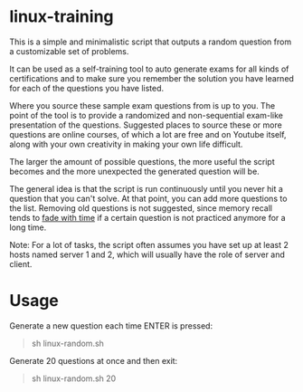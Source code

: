 # linux-training

This is a simple and minimalistic script that outputs a random question from a customizable set of problems. 

It can be used as a self-training tool to auto generate exams for all kinds of certifications and to make sure you remember the solution you have learned for each of the questions you have listed.

Where you source these sample exam questions from is up to you. The point of the tool is to provide a randomized and non-sequential exam-like presentation of the questions. Suggested places to source these or more questions are online courses, of which a lot are free and on Youtube itself, along with your own creativity in making your own life difficult.

The larger the amount of possible questions, the more useful the script becomes and the more unexpected the generated question will be. 

The general idea is that the script is run continuously until you never hit a question that you can't solve. At that point, you can add more questions to the list. Removing old questions is not suggested, since memory recall tends to [fade with time](https://en.wikipedia.org/wiki/Decay_theory) if a certain question is not practiced anymore for a long time.


Note: For a lot of tasks, the script often assumes you have set up at least 2 hosts named server 1 and 2, which will usually have the role of server and client.


# Usage

Generate a new question each time ENTER is pressed:

> sh linux-random.sh

Generate  20 questions at once and then exit:

> sh linux-random.sh 20


